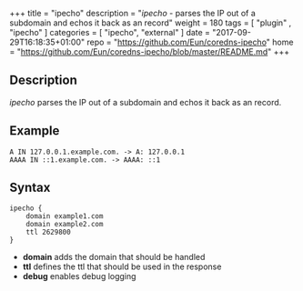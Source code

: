 +++
title = "ipecho"
description = "*ipecho* - parses the IP out of a subdomain and echos it back as an record"
weight = 180
tags = [  "plugin" , "ipecho" ]
categories = [ "ipecho", "external" ]
date = "2017-09-29T16:18:35+01:00"
repo = "https://github.com/Eun/coredns-ipecho"
home = "https://github.com/Eun/coredns-ipecho/blob/master/README.md"
+++

## Description

*ipecho* parses the IP out of a subdomain and echos it back as an record.

## Example
```
A IN 127.0.0.1.example.com. -> A: 127.0.0.1
AAAA IN ::1.example.com. -> AAAA: ::1
```

## Syntax
```
ipecho {
    domain example1.com
    domain example2.com
    ttl 2629800
}
```

* **domain** adds the domain that should be handled
* **ttl** defines the ttl that should be used in the response
* **debug** enables debug logging
